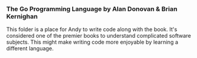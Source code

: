 ### The Go Programming Language by Alan Donovan & Brian Kernighan

This folder is a place for Andy to write code along with the book. It's considered one of the premier books to understand complicated software subjects. This might make writing code more enjoyable by learning a different language.
